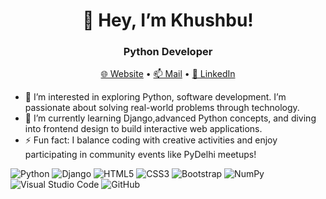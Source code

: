 <!-- Banner section -->
<h1 align="center">👋 Hey, I’m Khushbu!</h1>
<h3 align="center">Python Developer</h3>

<!-- Contact/Links -->
<p align="center">
  <a href="https://khushbusaifi.netlify.app/">🌐 Website</a> •
  <a href="khushbusaifi27@gmail.com">📫 Mail</a> •
  <a href="https://www.linkedin.com/in/khushbu-saifi-2b753b311/">💼 LinkedIn</a>
</p>

<!--About me--->
- 👀 I’m interested in exploring Python, software development. I’m passionate about solving real-world problems through technology.
- 🌱 I’m currently learning Django,advanced Python concepts, and diving into frontend design to build interactive web applications.
- ⚡ Fun fact: I balance coding with creative activities and enjoy participating in community events like PyDelhi meetups!

<!---Software and technologies-->
![Python](https://img.shields.io/badge/-Python-3776AB?style=flat&logo=python&logoColor=white)
![Django](https://img.shields.io/badge/-Django-092E20?style=flat&logo=django&logoColor=white)
![HTML5](https://img.shields.io/badge/-HTML5-E34F26?style=flat&logo=html5&logoColor=white)
![CSS3](https://img.shields.io/badge/-CSS3-1572B6?style=flat&logo=css3&logoColor=white)
![Bootstrap](https://img.shields.io/badge/-Bootstrap-7952B3?style=flat&logo=bootstrap&logoColor=white)
![NumPy](https://img.shields.io/badge/-NumPy-013243?style=flat&logo=numpy&logoColor=white)
![Visual Studio Code](https://img.shields.io/badge/-VSCode-007ACC?style=flat&logo=visual-studio-code&logoColor=white)
![GitHub](https://img.shields.io/badge/-GitHub-181717?style=flat&logo=github&logoColor=white)
<!---
Khushbusaifi012/Khushbusaifi012 is a ✨ special ✨ repository because its `README.md` (this file) appears on your GitHub profile.
You can click the Preview link to take a look at your changes.
--->
